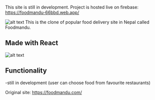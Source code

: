 This site is still in development. Project is hosted live on firebase: https://foodmandu-66bbd.web.app/

![alt text](https://i.imgur.com/22cBove.png)
This is the clone of popular food delivery site in Nepal called Foodmandu.
## Made with React
![alt text](https://colorfield.be/sites/default/files/styles/large/public/2017-05/react-logo_1.png)

## Functionality
-still in development (user can choose food from favourite restaurants)

Original site: https://foodmandu.com/

